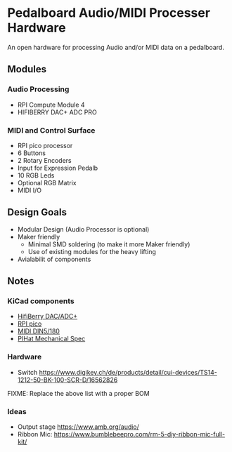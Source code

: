 # Pedalboard Audio/MIDI Processer Hardware

An open hardware for processing Audio and/or MIDI data on a pedalboard.

## Modules

### Audio Processing
- RPI Compute Module 4
- HIFIBERRY DAC+ ADC PRO

### MIDI and Control Surface
- RPI pico processor
- 6 Buttons
- 2 Rotary Encoders
- Input for Expression Pedalb
- 10 RGB Leds
- Optional RGB Matrix
- MIDI I/O

## Design Goals
- Modular Design (Audio Processor is optional)
- Maker friendly
  - Minimal SMD soldering (to make it more Maker friendly)
  - Use of existing modules for the heavy lifting
- Avialabilit of components

## Notes

### KiCad components

* [HifiBerry DAC/ADC+](https://github.com/hifiberry/kicad_template_dac_adc_stage)
* [RPI pico](https://github.com/ncarandini/KiCad-RP-Pico)
* [MIDI DIN5/180](https://github.com/nebs/eurocad)
* [PIHat Mechanical Spec](https://github.com/raspberrypi/hats/blob/master/hat-board-mechanical.pdf)

### Hardware

* Switch https://www.digikey.ch/de/products/detail/cui-devices/TS14-1212-50-BK-100-SCR-D/16562826

FIXME: Replace the above list with a proper BOM

### Ideas

* Output stage https://www.amb.org/audio/
* Ribbon Mic: https://www.bumblebeepro.com/rm-5-diy-ribbon-mic-full-kit/
